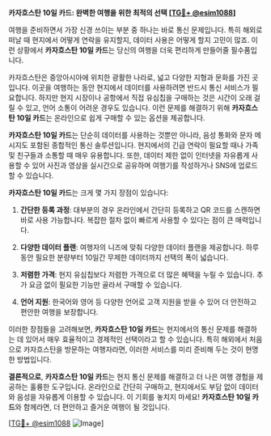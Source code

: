 **카자흐스탄 10일 카드: 완벽한 여행을 위한 최적의 선택 [[TG💪+ @esim1088](https://t.me/s/esim1088)]**

여행을 준비하면서 가장 신경 쓰이는 부분 중 하나는 바로 통신 문제입니다. 특히 해외로 떠날 때 현지에서 어떻게 연락을 유지할지, 데이터 사용은 어떻게 할지 고민이 많죠. 이런 상황에서 **카자흐스탄 10일 카드**는 당신의 여행을 더욱 편리하게 만들어줄 필수품입니다.

카자흐스탄은 중앙아시아에 위치한 광활한 나라로, 넓고 다양한 지형과 문화를 가진 곳입니다. 이곳을 여행하는 동안 현지에서 데이터를 사용하려면 반드시 통신 서비스가 필요합니다. 하지만 현지 시장이나 공항에서 직접 유심칩을 구매하는 것은 시간이 오래 걸릴 수 있고, 언어 소통이 어려운 경우도 있습니다. 이런 문제를 해결하기 위해 **카자흐스탄 10일 카드**는 온라인으로 쉽게 구매할 수 있는 옵션을 제공합니다. 

**카자흐스탄 10일 카드**는 단순히 데이터를 사용하는 것뿐만 아니라, 음성 통화와 문자 메시지도 포함된 종합적인 통신 솔루션입니다. 현지에서의 긴급 연락이 필요할 때나 가족 및 친구들과 소통할 때 매우 유용합니다. 또한, 데이터 제한 없이 인터넷을 자유롭게 사용할 수 있어 사진과 영상을 실시간으로 공유하며 여행기를 작성하거나 SNS에 업로드할 수 있습니다.

**카자흐스탄 10일 카드**는 크게 몇 가지 장점이 있습니다:

1. **간단한 등록 과정**: 대부분의 경우 온라인에서 간단히 등록하고 QR 코드를 스캔하면 바로 사용 가능합니다. 복잡한 절차 없이 빠르게 사용할 수 있다는 점이 큰 매력입니다.
   
2. **다양한 데이터 플랜**: 여행자의 니즈에 맞춰 다양한 데이터 플랜을 제공합니다. 하루 동안 필요한 분량부터 10일간 무제한 데이터까지 선택의 폭이 넓습니다.

3. **저렴한 가격**: 현지 유심칩보다 저렴한 가격으로 더 많은 혜택을 누릴 수 있습니다. 추가 요금 없이 필요한 기능만 골라서 구매할 수 있습니다.

4. **언어 지원**: 한국어와 영어 등 다양한 언어로 고객 지원을 받을 수 있어 더 안전하고 편안한 여행을 보장합니다.

이러한 장점들을 고려해보면, **카자흐스탄 10일 카드**는 현지에서의 통신 문제를 해결하는 데 있어서 매우 효율적이고 경제적인 선택이라고 할 수 있습니다. 특히 해외에서 처음으로 카자흐스탄을 방문하는 여행자라면, 이러한 서비스를 미리 준비해 두는 것이 현명한 방법입니다.

**결론적으로**, **카자흐스탄 10일 카드**는 현지 통신 문제를 해결하고 더 나은 여행 경험을 제공하는 훌륭한 도구입니다. 온라인으로 간단히 구매하고, 현지에서도 부담 없이 데이터와 음성을 자유롭게 이용할 수 있습니다. 이 기회를 놓치지 마세요! **카자흐스탄 10일 카드**와 함께라면, 더 편안하고 즐거운 여행이 될 것입니다.

[[TG💪+ @esim1088](https://t.me/s/esim1088) ![Image](https://i.postimg.cc/Y0z9fWf4/image.png)]